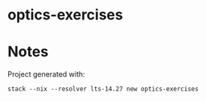 # optics-exercises


# Notes

Project generated with:

```
stack --nix --resolver lts-14.27 new optics-exercises
```